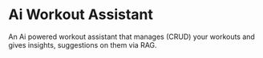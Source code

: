 # Ai Workout Assistant
An Ai powered workout assistant that manages (CRUD) your workouts and gives insights, suggestions on them via RAG.